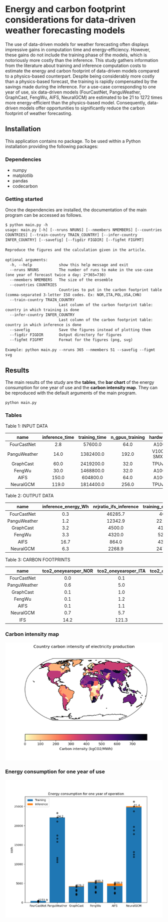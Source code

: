 # Energy and carbon footprint considerations for data-driven weather forecasting models

The use of data-driven models for weather forecasting often displays impressive gains in computation time and energy-efficiency.
However, these gains do not include the training phase of the models, which is notoriously more costly than the inference. This study gathers information from the literature about training and inference computation costs to estimate the energy and carbon footprint of data-driven models compared to a physics-based counterpart.
Despite being considerably more costly than a physics-based forecast, the training is rapidly compensated by the savings made during the inference.
For a use-case corresponding to one year of use, six data-driven models (FourCastNet, PanguWeather, GraphCast, FengWu, AIFS, NeuralGCM) are estimated to be 21 to 1272 times more energy-efficient than the physics-based model.
Consequently, data-driven models offer opportunities to significantly reduce the carbon footprint of weather forecasting.

## Installation

This application contains no package. To be used within a Python installation providing the following packages:

### Dependencies
  * numpy
  * matplotlib
  * pandas
  * codecarbon

### Getting started

Once the dependencies are installed, the documentation of the main program can be accessed as follows.

```
$ python main.py -h
usage: main.py [-h] [--nruns NRUNS] [--nmembers NMEMBERS] [--countries COUNTRIES] [--train-country TRAIN_COUNTRY] [--infer-country INFER_COUNTRY] [--savefig] [--figdir FIGDIR] [--figfmt FIGFMT]

Reproduce the figures and the calculation given in the article.

optional arguments:
  -h, --help            show this help message and exit
  --nruns NRUNS         The number of runs to make in the use-case (one year of forecast twice a day: 2*365=730)
  --nmembers NMEMBERS   The size of the ensemble
  --countries COUNTRIES
                        Countries to put in the carbon footprint table (comma-separated 3-letter ISO codes. Ex: NOR,ITA,POL,USA,CHN)
  --train-country TRAIN_COUNTRY
                        Last column of the carbon footprint table: country in which training is done
  --infer-country INFER_COUNTRY
                        Last column of the carbon footprint table: country in which inference is done
  --savefig             Save the figures instead of plotting them
  --figdir FIGDIR       Output directory for figures
  --figfmt FIGFMT       Format for the figures (png, svg)

Example: python main.py --nruns 365 --nmembers 51 --savefig --figmt svg
```


## Results

The main results of the study are the **tables**, the **bar chart** of the energy consumption for one year of use and the **carbon intensity map**.
They can be reproduced with the default arguments of the main program.
```
python main.py
```

### Tables

Table 1: INPUT DATA

| name | inference_time | training_time | n_gpus_training | hardware | tdp | doi |
| :--: | :------------: | :-----------: | :-------------: | :------: | :-: | :-: |
| FourCastNet | 2.8 | 57600.0 | 64.0 | A100 | 400.0 | <https://doi.org/10.48550/arXiv.2202.11214> |
| PanguWeather | 14.0 | 1382400.0 | 192.0 | V100-SMX2 | 300.0 | <https://doi.org/10.48550/arXiv.2211.02556> |
| GraphCast | 60.0 | 2419200.0 | 32.0 | TPUv4 | 192.0 | <https://doi.org/10.48550/arXiv.2212.12794> |
| FengWu | 30.0 | 1468800.0 | 32.0 | A100 | 400.0 | <https://doi.org/10.48550/arXiv.2304.02948> |
| AIFS | 150.0 | 604800.0 | 64.0 | A100 | 400.0 | <https://doi.org/10.48550/arXiv.2406.01465> |
| NeuralGCM | 119.0 | 1814400.0 | 256.0 | TPUv4 | 192.0 | <https://doi.org/10.48550/arXiv.2311.07222> |


Table 2: OUTPUT DATA

| name | inference_energy_Wh | nrjratio_ifs_inference | training_energy_kWh | nrjratio_training_ifs | payback_days_51mb | largest_ensemble |
| :--: | :-----------------: | :--------------------: | :-----------------: | :-------------------: | :---------------: | :--------------: |
| FourCastNet | 0.3 | 46285.7 | 409.6 | 28.4 | 0.3 | 2360571.4 |
| PanguWeather | 1.2 | 12342.9 | 22118.4 | 1536.0 | 15.1 | 629485.7 |
| GraphCast | 3.2 | 4500.0 | 4128.8 | 286.7 | 2.8 | 229500.0 |
| FengWu | 3.3 | 4320.0 | 5222.4 | 362.7 | 3.6 | 220320.0 |
| AIFS | 16.7 | 864.0 | 4300.8 | 298.7 | 2.9 | 44064.0 |
| NeuralGCM | 6.3 | 2268.9 | 24772.6 | 1720.3 | 16.9 | 115714.3 |


Table 3: CARBON FOOTPRINTS

| name | tco2_oneyearoper_NOR | tco2_oneyearoper_ITA | tco2_oneyearoper_POL | tco2_oneyearoper_USA | tco2_oneyearoper_CHN | tco2_train_NOR_infer_POL |
| :--: | :------------------: | :------------------: | :------------------: | :------------------: | :------------------: | :----------------------: |
| FourCastNet | 0.0 | 0.1 | 0.3 | 0.2 | 0.2 | 0.0 |
| PanguWeather | 0.6 | 5.0 | 16.4 | 8.4 | 12.1 | 0.6 |
| GraphCast | 0.1 | 1.0 | 3.1 | 1.6 | 2.3 | 0.2 |
| FengWu | 0.1 | 1.2 | 4.0 | 2.0 | 2.9 | 0.2 |
| AIFS | 0.1 | 1.1 | 3.6 | 1.9 | 2.7 | 0.6 |
| NeuralGCM | 0.7 | 5.7 | 18.5 | 9.5 | 13.6 | 0.8 |
| IFS | 14.2 | 121.3 | 396.4 | 203.5 | 291.8 | - |

### Carbon intensity map

<img src="figures/carbon_intensities.png" width="800" />

### Energy consumption for one year of use

<img src="figures/oneyearoper_conso.png" width="800" />
